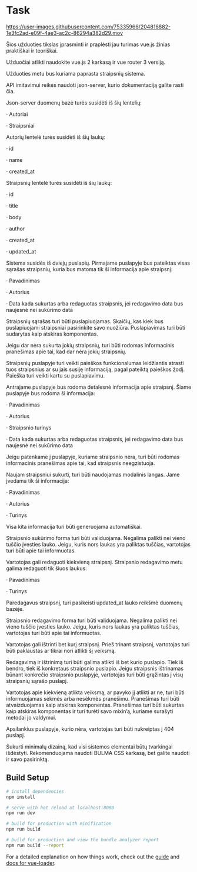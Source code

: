 # Task


https://user-images.githubusercontent.com/75335966/204816882-1e3fc2ad-e09f-4ae3-ac2c-86294a382d29.mov




Šios užduoties tikslas įprasminti ir praplėsti jau turimas vue.js žinias praktiškai ir teoriškai.

Užduočiai atlikti naudokite vue.js 2 karkasą ir vue router 3 versiją.

Užduoties metu bus kuriama paprasta straipsnių sistema.

API imitavimui reikės naudoti json-server, kurio dokumentaciją galite rasti čia.

Json-server duomenų bazė turės susidėti iš šių lentelių:

· Autoriai

· Straipsniai

Autorių lentelė turės susidėti iš šių laukų:

· id

· name

· created_at

Straipsnių lentelė turės susidėti iš šių laukų:

· id

· title

· body

· author

· created_at

· updated_at

Sistema susidės iš dviejų puslapių. Pirmajame puslapyje bus pateiktas visas sąrašas straipsnių, kuria bus matoma tik ši informacija apie straipsnį:

· Pavadinimas

· Autorius

· Data kada sukurtas arba redaguotas straipsnis, jei redagavimo data bus naujesnė nei sukūrimo data

Straipsnių sąrašas turi būti puslapiuojamas. Skaičių, kas kiek bus puslapiuojami straipsniai pasirinkite savo nuožiūra. Puslapiavimas turi būti sudarytas kaip atskiras komponentas.

Jeigu dar nėra sukurta jokių straipsnių, turi būti rodomas informacinis pranešimas apie tai, kad dar nėra jokių straipsnių.

Straipsnių puslapyje turi veikti paieškos funkcionalumas leidžiantis atrasti tuos straipsnius ar su jais susiję informaciją, pagal pateiktą paieškos žodį. Paieška turi veikti kartu su puslapiavimu.

Antrajame puslapyje bus rodoma detalesnė informacija apie straipsnį. Šiame puslapyje bus rodoma ši informacija:

· Pavadinimas

· Autorius

· Straipsnio turinys

· Data kada sukurtas arba redaguotas straipsnis, jei redagavimo data bus naujesnė nei sukūrimo data

Jeigu patenkame į puslapyje, kuriame straipsnio nėra, turi būti rodomas informacinis pranešimas apie tai, kad straipsnis neegzistuoja.

Naujam straipsniui sukurti, turi būti naudojamas modalinis langas. Jame įvedama tik ši informacija:

· Pavadinimas

· Autorius

· Turinys

Visa kita informacija turi būti generuojama automatiškai.

Straipsnio sukūrimo forma turi būti validuojama. Negalima palikti nei vieno tuščio įvesties lauko. Jeigu, kuris nors laukas yra paliktas tuščias, vartotojas turi būti apie tai informuotas.

Vartotojas gali redaguoti kiekvieną straipsnį. Straipsnio redagavimo metu galima redaguoti tik šiuos laukus:

· Pavadinimas

· Turinys

Paredagavus straipsnį, turi pasikeisti updated_at lauko reikšmė duomenų bazėje.

Straipsnio redagavimo forma turi būti validuojama. Negalima palikti nei vieno tuščio įvesties lauko. Jeigu, kuris nors laukas yra paliktas tuščias, vartotojas turi būti apie tai informuotas.

Vartotojas gali ištrinti bet kurį straipsnį. Prieš trinant straipsnį, vartotojas turi būti paklaustas ar tikrai nori atlikti šį veiksmą.

Redagavimą ir ištrinimą turi būti galima atlikti iš bet kurio puslapio. Tiek iš bendro, tiek iš konkretaus straipsnio puslapio. Jeigu straipsnis ištrinamas būnant konkrečio straipsnio puslapyje, vartotojas turi būti grąžintas į visų straipsnių sąrašo puslapį.

Vartotojas apie kiekvieną atlikta veiksmą, ar pavyko jį atlikti ar ne, turi būti informuojamas sėkmės arba nesėkmės pranešimu. Pranešimas turi būti atvaizduojamas kaip atskiras komponentas. Pranešimas turi būti sukurtas kaip atskiras komponentas ir turi turėti savo mixin’ą, kuriame surašyti metodai jo valdymui.

Apsilankius puslapyje, kurio nėra, vartotojas turi būti nukreiptas į 404 puslapį.

Sukurti minimalų dizainą, kad visi sistemos elementai būtų tvarkingai išdėstyti. Rekomenduojama naudoti BULMA CSS karkasą, bet galite naudoti ir savo pasirinktą.

## Build Setup

``` bash
# install dependencies
npm install

# serve with hot reload at localhost:8080
npm run dev

# build for production with minification
npm run build

# build for production and view the bundle analyzer report
npm run build --report
```

For a detailed explanation on how things work, check out the [guide](http://vuejs-templates.github.io/webpack/) and [docs for vue-loader](http://vuejs.github.io/vue-loader).
